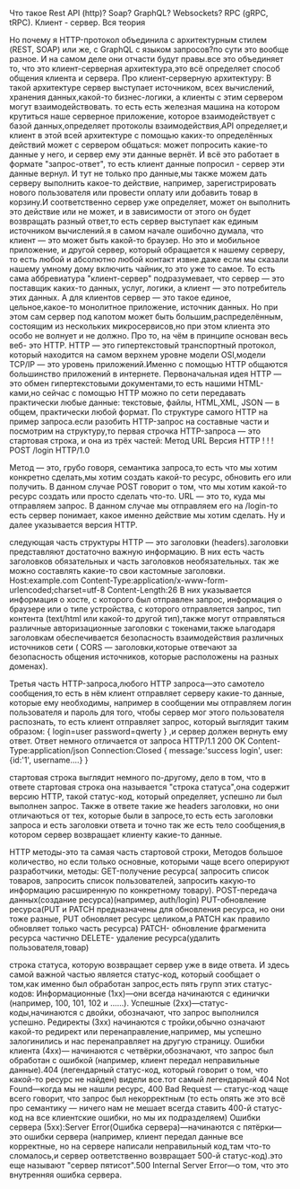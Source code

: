 Что такое Rest API (http)? Soap? GraphQL? Websockets? RPC (gRPC, tRPC). Клиент - сервер. Вся теория

Но почему я HTTP-протокол объединила с архитектурным стилем (REST, SOAP) или же, с GraphQL с языком запросов?по сути это вообще разное.
И на самом деле они отчасти будут правы.все это объединяет то, что это
клиент-серверная архитектура,это всё определяет способ общения клиента и сервера.
Про клиент-серверную архитектуру:
В такой архитектуре сервер выступает источником, всех вычислений, хранения данных,какой-то бизнес-логики, а клиенты с этим сервером могут взаимодействовать. то есть есть железная машина на котором крутиться наше серверное приложение, которое взаимодействует с базой данных,определяет протоколы взаимодействия,API определяет,и клиент в этой всей архитектуре с помощью каких-то определённых действий может с
сервером общаться: может попросить какие-то данные у него, и сервер ему эти данные вернёт.
И всё это работает в формате "запрос-ответ", то есть клиент данные попросил - сервер эти данные вернул. И тут не только про данные,мы также можем дать серверу выполнить какое-то действие, например, зарегистрировать нового пользователя или провести оплату или добавить товар в корзину.И
соответственно сервер уже определяет, может он выполнить это действие или не может, и в зависимости от этого он будет возвращать разный ответ,то есть сервер выступает как  единым источником вычислений.я в самом начале ошибочно думала, что клиент — это может быть какой-то браузер. Но это и
мобильное приложение, и другой сервер, который обращается к нашему серверу, то есть любой и абсолютно любой контакт извне.даже если мы сказали нашему умному дому включить чайник,то это уже то самое. То есть сама аббревиатура
"клиент-сервер" подразумевает, что сервер — это поставщик каких-то данных, услуг, логики, а клиент — это потребитель этих данных.
А для клиентов сервер — это такое единое, цельное,какое-то
монолитное приложение, источник данных. Но при этом сам сервер под капотом может быть большим,распределённым, состоящим из нескольких микросервисов,но при этом клиента это особо не волнует и не должно.
Про то, на чём в принципе основан весь веб- это HTTP.
HTTP — это гипертекстовый транспортный протокол, который находится на самом верхнем уровне модели OSI,модели TCP/IP — это уровень приложений.Именно с помощью HTTP общаются большинство приложений в интернете.
Первоначальная идея HTTP — это обмен гипертекстовыми документами,то есть нашими HTML-ками,но сейчас с помощью HTTP можно по сети передавать практически любые данные: текстовые, файлы, HTML,XML, JSON — в общем, практически любой формат.
По структуре самого HTTP на пример запроса.если разобить HTTP-запрос на составные части и посмотрим на структуру,то первая строчка HTTP-запроса — это стартовая строка, и она из трёх частей:
Метод     URL      Версия HTTP
  !         !           !  
POST     /login      HTTP/1.0


Метод — это, грубо говоря, семантика запроса,то есть что мы хотим конкретно сделать,мы хотим создать какой-то ресурс, обновить его или получить. В данном случае POST говорит о том, что мы хотим какой-то ресурс создать или просто сделать что-то. 
URL — это то, куда мы отправляем запрос. В данном случае мы отправляем его на /login-то есть сервер понимает, какое именно действие мы хотим сделать.
Ну и далее указывается версия HTTP.


следующая часть структуры HTTP — это заголовки (headers).заголовки представляют достаточно важную информацию. В них есть часть заголовков обязательных и часть заголовков необязательных. так же можно составлять какие-то свои кастомные заголовки.
Host:example.com
Content-Type:application/x-www-form-urlencoded;charset=utf-8
Content-Length:26
В них указывается информация о хосте, с которого был отправлен запрос,
информация о браузере или о типе устройства, с которого отправляется запрос,
тип контента (text/html или какой-то другой тип),также могут отправляться различные авторизационные заголовки с токенами,также  ьлагодаря заголовкам обеспечивается безопасность взаимодействия различных источников сети (
CORS — заголовки,которые отвечают за безопасность общения источников, которые расположены на разных доменах).

Третья часть HTTP-запроса,любого HTTP запроса—это самотело сообщения,то есть в нём клиент отправляет серверу какие-то данные, которые ему необходимы, например в сообщении мы отправляем логин пользователя и пароль для того, чтобы сервер мог этого пользователя распознать, то есть клиент отправляет запрос, который выглядит таким образом:
{
    login=user
    password=qwerty
}
,и сервер должен вернуть ему ответ.
Ответ немного отличается от запроса
HTTP/1.1 200 OK
Content-Type:application/json
Connection:Closed
{
    message:'success login',
    user: {id:'1', username....}
}

стартовая строка выглядит немного по-другому, дело в том, что в ответе стартовая строка она называется "строка статуса",она  содержит версию HTTP,
такой статус-код, который определяет, успешно ли был выполнен запрос.
Также в ответе такие же headers заголовки, но они отличаються от тех, которые были в запросе,то есть есть заголовки запроса и есть заголовки ответа и  точно так же есть тело сообщения,в котором сервер возвращает клиенту какие-то данные.



HTTP методы-это та самая часть стартовой строки, 
Методов  большое количество, но если только основные, которыми чаще всего оперируют разработчики, методы:
GET-получение ресурса( запросить список товаров, запросить список пользователей,
запросить какую-то информацию расширенную по конкретному товару).
POST-передача данных(создание ресурса)(например, 
auth/login)
PUT-обновление ресурса(PUT и PATCH предназначены для обновления ресурса, но они тоже разные, PUT обновляет ресурс целиком,а
PATCH как правило обновляет только часть ресурса)
PATCH- обновление фрагменита ресурса частично
DELETE- удаление ресурса(удалить пользователя,товар)

строка статуса, которую возвращает сервер уже в виде ответа.
И здесь самой важной частью является статус-код, который сообщает о том,как
именно был обработан запрос,есть пять групп этих статус-кодов:
Информационные (1xx)—они всегда начинаются с единички (например, 100, 101, 102 и ......).
Успешные (2xx)—статус-коды,начинаются с двойки, обозначают, что запрос выполнился успешно.
Редиректы (3xx) начинаются с тройки,обычно означают какой-то редирект или перенаправление,например, мы успешно залогинились и нас перенаправляет на другую страницу.
Ошибки клиента (4xx)— начинаются с четвёрки,обозначают, что запрос был обработан с ошибкой
(например, клиент передал неправильные данные).404 (легендарный статус-код, который говорит о том, что какой-то ресурс не найден) видели все.тот самый легендарный 404 Not Found—когда мы не нашли ресурс,
400 Bad Request — статус-код чаще всего говорит, что запрос был некорректным (то есть опять же это всё про
семантику — ничего нам не мешает всегда ставить 400-й статус-код на все клиентские ошибки, но мы их подразделяем)
Ошибки сервера (5xx):Server Error(Ошибка сервера)—начинаются с пятёрки—это ошибки сервера (например, клиент передал данные все корректные, но на сервере написали неправильный код,там что-то сломалось,и сервер оответственно
возвращает 500-й статус-код).это еще называют "сервер пятисот".500 Internal Server Error—о том, что это внутренняя ошибка сервера.
